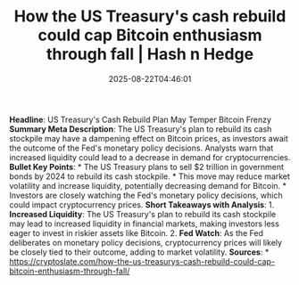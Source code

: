 ﻿---
title: "How the US Treasury's cash rebuild could cap Bitcoin enthusiasm through fall | Hash n Hedge"
date: "2025-08-22T04:46:01"
category: "Markets"
summary: ""
slug: "how-the-us-treasurys-cash-rebuild-could-cap-bitcoin-enthusia"
source_urls:
  - ""
seo:
  title: "How the US Treasury's cash rebuild could cap Bitcoin enthusiasm through fall | Hash n Hedge | Hash n Hedge"
  description: ""
  keywords: ["news", "markets", "brief"]
---
**Headline**: US Treasury's Cash Rebuild Plan May Temper Bitcoin Frenzy  **Summary Meta Description**: The US Treasury's plan to rebuild its cash stockpile may have a dampening effect on Bitcoin prices, as investors await the outcome of the Fed's monetary policy decisions. Analysts warn that increased liquidity could lead to a decrease in demand for cryptocurrencies.  **Bullet Key Points**:  * The US Treasury plans to sell $2 trillion in government bonds by 2024 to rebuild its cash stockpile. * This move may reduce market volatility and increase liquidity, potentially decreasing demand for Bitcoin. * Investors are closely watching the Fed's monetary policy decisions, which could impact cryptocurrency prices.  **Short Takeaways with Analysis**:  1. **Increased Liquidity**: The US Treasury's plan to rebuild its cash stockpile may lead to increased liquidity in financial markets, making investors less eager to invest in riskier assets like Bitcoin. 2. **Fed Watch**: As the Fed deliberates on monetary policy decisions, cryptocurrency prices will likely be closely tied to their outcome, adding to market volatility.  **Sources**:  * https://cryptoslate.com/how-the-us-treasurys-cash-rebuild-could-cap-bitcoin-enthusiasm-through-fall/